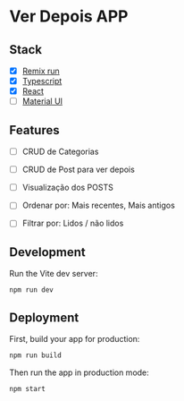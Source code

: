 # Ver Depois APP

## Stack

- [x] [Remix run](https://remix.run)
- [x] [Typescript](https://www.typescriptlang.org)
- [x] [React](https://react.dev)
- [ ] [Material UI](https://mui.com/material-ui)

## Features

- [ ] CRUD de Categorias
- [ ] CRUD de Post para ver depois
- [ ] Visualização dos POSTS
- [ ] Ordenar por: Mais recentes, Mais antigos
- [ ] Filtrar por: Lidos / não lidos


## Development

Run the Vite dev server:

```shellscript
npm run dev
```

## Deployment

First, build your app for production:

```sh
npm run build
```

Then run the app in production mode:

```sh
npm start
```
